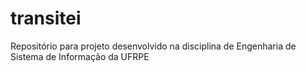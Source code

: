 # transitei
Repositório para projeto desenvolvido na disciplina de Engenharia de Sistema de Informação da UFRPE
